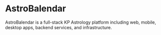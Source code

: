# AstroBalendar

AstroBalendar is a full-stack KP Astrology platform including web, mobile, desktop apps, backend services, and infrastructure.
